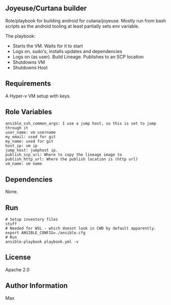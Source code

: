 Joyeuse/Curtana builder
------------

Role/playbook for building android for cutana/joyeuse. Mostly run from bash scripts as the android tooling at least partially sets env variable.

The playbook:
  * Starts the VM. Waits for it to start
  * Logs on, sudo's, installs updates and dependencies
  * Logs on (as user). Build Lineage. Publishes to an SCP location
  * Shutdowns VM
  * Shutdowns Host


Requirements
------------

A Hyper-v VM setup with keys. 

Role Variables
--------------

```
ansible_ssh_common_args: I use a jump host, so this is set to jump through it
user_name: vm username
my_email: used for git
my_name: used for git
host_ip: vm ip
jump_host: jumphost ip.
publish_scp_uri: Where to copy the lineage image to
publish_http_url: Where the publish location is (http url)
vm_name: vm name
```

Dependencies
------------

None.

Run
----------------

```
# Setup inventory files
stuff
# Needed for WSL - which doesnt look in CWD by default apparently.
export ANSIBLE_CONFIG=./ansible.cfg 
# Run
ansible-playbook playbook.yml -v
```

License
-------

Apache 2.0

Author Information
------------------

Max
